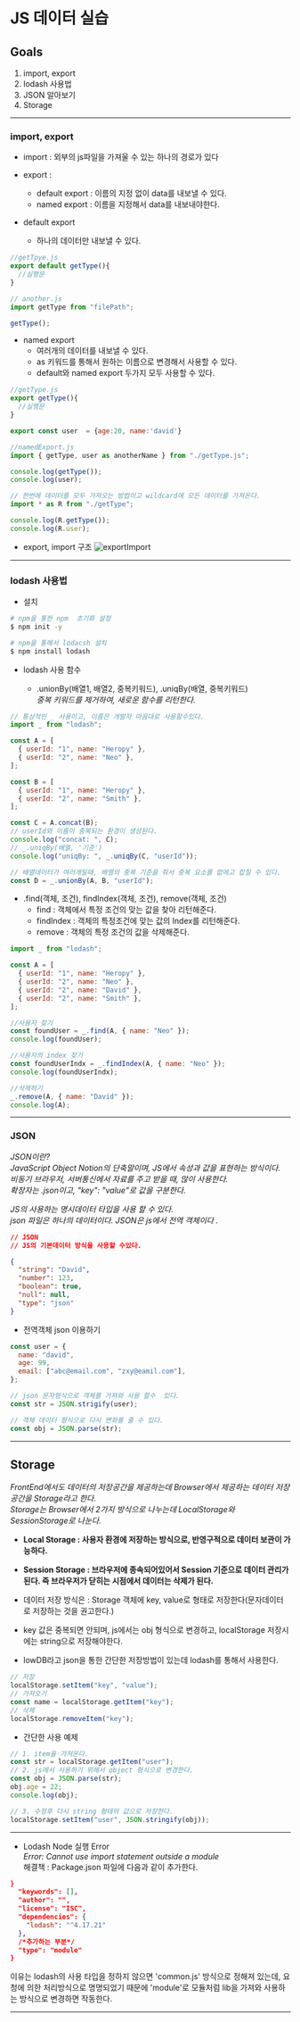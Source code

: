 # JS 데이터 실습

## Goals

1. import, export
1. lodash 사용법
1. JSON 알아보기
1. Storage

---

### import, export

- import : 외부의 js파일을 가져울 수 있는 하나의 경로가 있다

- export :

  - default export : 이름의 지정 없이 data를 내보낼 수 있다.
  - named export : 이름을 지정해서 data를 내보내야한다.

- default export
  - 하나의 데이터만 내보낼 수 있다.

```js
//getTpye.js
export default getType(){
  //실행문
}
```

```js
// another.js
import getType from "filePath";

getType();
```

- named export
  - 여러개의 데이터를 내보낼 수 있다.
  - as 키워드를 통해서 원하는 이름으로 변경해서 사용할 수 있다.
  - default와 named export 두가지 모두 사용할 수 있다.

```js
//getType.js
export getType(){
  //실행문
}

export const user  = {age:20, name:'david'}

```

```js
//namedExport.js
import { getType, user as anotherName } from "./getType.js";

console.log(getType());
console.log(user);

// 한번에 데이터를 모두 가져오는 방법이고 wildcard에 모든 데이터를 가져온다.
import * as R from "./getType";

console.log(R.getType());
console.log(R.user);
```

- export, import 구조
  ![exportImport](../resource/exportImport.png)

---

### lodash 사용법

- 설치

```bash
# npm을 통한 npm  초기화 설정
$ npm init -y

# npm을 통해서 lodacsh 설치
$ npm install lodash
```

- lodash 사용 함수

  - .unionBy(배열1, 배열2, 중복키워드), .uniqBy(배열, 중복키워드)  
    _중복 키워드를 제거하여, 새로운 함수를 리턴한다._

```js
// 통상적인 _ 사용이고, 이름은 개발자 마음대로 사용할수있다.
import _ from "lodash";

const A = [
  { userId: "1", name: "Heropy" },
  { userId: "2", name: "Neo" },
];

const B = [
  { userId: "1", name: "Heropy" },
  { userId: "2", name: "Smith" },
];

const C = A.concat(B);
// userId와 이름이 중복되는 환경이 생성된다.
console.log("concat: ", C);
// _.uniqBy(배열, '기준')
console.log("uniqBy: ", _.uniqBy(C, "userId"));

// 배열데이터가 여러개일때, 배열의 중복 기준을 줘서 중복 요소를 없에고 합칠 수 있다.
const D = _.unionBy(A, B, "userId");
```

- .find(객체, 조건), findIndex(객체, 조건), remove(객체, 조건)
  - find : 객체에서 특정 조건의 맞는 값을 찾아 리턴해준다.
  - findIndex : 객체의 특정조건에 맞는 값의 Index를 리턴해준다.
  - remove : 객체의 특정 조건의 값을 삭제해준다.

```js
import _ from "lodash";

const A = [
  { userId: "1", name: "Heropy" },
  { userId: "2", name: "Neo" },
  { userId: "2", name: "David" },
  { userId: "2", name: "Smith" },
];

//사용자 찾기
const foundUser = _.find(A, { name: "Neo" });
console.log(foundUser);

//사용자의 index 찾기
const foundUserIndx = _.findIndex(A, { name: "Neo" });
console.log(foundUserIndx);

//삭제하기
_.remove(A, { name: "David" });
console.log(A);
```

---

### JSON

_JSON이란?_  
_JavaScript Object Notion의 단축말이며, JS에서 속성과 값을 표현하는 방식이다._  
_비동기 브라우저, 서버통신에서 자료를 주고 받을 때, 많이 사용한다._  
_확장자는 .json이고, "key": "value"로 값을 구분한다._

_JS의 사용하는 명시데이터 타입을 사용 할 수 있다._  
_json 파일은 하나의 데이터이다._
_JSON은 js에서 전역 객체이다 ._

```json
// JSON
// JS의 기본데이터 방식을 사용할 수있다.

{
  "string": "David",
  "number": 123,
  "boolean": true,
  "null": null,
  "type": "json"
}
```

- 전역객체 json 이용하기

```js
const user = {
  name: "david",
  age: 99,
  email: ["abc@email.com", "zxy@eamil.com"],
};

// json 문자형식으로 객체를 가져와 사용 할수  있다.
const str = JSON.strigify(user);

// 객체 데이터 형식으로 다시 변화를 줄 수 있다.
const obj = JSON.parse(str);
```

---

## Storage

_FrontEnd에서도 데이터의 저장공간을 제공하는데 Browser에서 제공하는 데이터 저장공간을 Storage라고 한다._  
_Storage는 Browser에서 2가지 방식으로 나누는데 LocalStorage와 SessionStorage로 나눈다._

- **Local Storage : 사용자 환경에 저장하는 방식으로, 반영구적으로 데이터 보관이 가능하다.**

- **Session Storage : 브라우저에 종속되어있어서 Session 기준으로 데이터 관리가 된다. 즉 브라우저가 닫히는 시점에서 데이터는 삭제가 된다.**

- 데이터 저장 방식은 : Storage 객체에 key, value로 형태로 저장한다(문자데이터로 저장하는 것을 권고한다.)

- key 값은 중복되면 안되며, js에서는 obj 형식으로 변경하고, localStorage 저장시에는 string으로 저장해야한다.

- lowDB라고 json을 통한 간단한 저장방법이 있는데 lodash를 통해서 사용한다.

```js
// 저장
localStorage.setItem("key", "value");
// 가져오기
const name = localStorage.getItem("key");
// 삭제
localStorage.removeItem("key");
```

- 간단한 사용 예제

```js
// 1. item을 가져온다.
const str = localStorage.getItem("user");
// 2. js에서 사용하기 위해서 object 형식으로 변경한다.
const obj = JSON.parse(str);
obj.age = 22;
console.log(obj);

// 3. 수정후 다시 string 형태의 값으로 저장한다.
localStorage.setItem("user", JSON.stringify(obj));
```

---

- Lodash Node 실행 Error  
  _Error: Cannot use import statement outside a module_  
  해결책 : Package.json 파일에 다음과 같이 추가한다.

```json
}
  "keywords": [],
  "author": "",
  "license": "ISC",
  "dependencies": {
    "lodash": "^4.17.21"
  },
  /*추가하는 부분*/
  "type": "module"
}
```

이유는 lodash의 사용 타입을 정하지 않으면 'common.js' 방식으로 정해져 있는데, 요청에 의한 처리방식으로 명명되었기 때문에 'module'로 모듈처럼 lib을 가져와 사용하는 방식으로 변경하면 작동한다.

---

